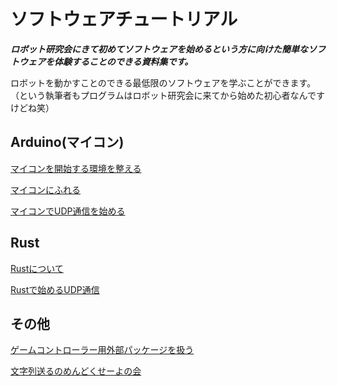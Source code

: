 # ソフトウェアチュートリアル

***ロボット研究会にきて初めてソフトウェアを始めるという方に向けた簡単なソフトウェアを体験することのできる資料集です。***

ロボットを動かすことのできる最低限のソフトウェアを学ぶことができます。（という執筆者もプログラムはロボット研究会に来てから始めた初心者なんですけどね笑）


## Arduino(マイコン)
[マイコンを開始する環境を整える](./setup_arduino.md)

[マイコンにふれる](./touch_micon.md)

[マイコンでUDP通信を始める](./udp_esp32.md)

## Rust
[Rustについて](./start_rust.md)

[Rustで始めるUDP通信](./rust_udp.md)

## その他

[ゲームコントローラー用外部パッケージを扱う](./game_con.md)

[文字列送るのめんどくせーよの会](./serde.md)
